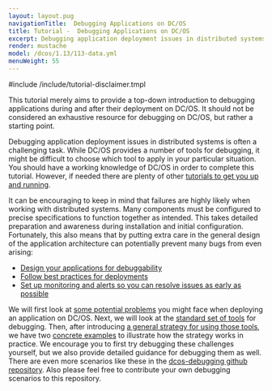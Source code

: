 ```yaml
---
layout: layout.pug
navigationTitle:  Debugging Applications on DC/OS
title: Tutorial -  Debugging Applications on DC/OS
excerpt: Debugging application deployment issues in distributed systems
render: mustache
model: /dcos/1.13/113-data.yml
menuWeight: 55
---
```


<!-- i. Support Disclaimer -->

#include /include/tutorial-disclaimer.tmpl

<!-- ii. Intro/Set Expectations for this Tutorial -->

This tutorial merely aims to provide a top-down introduction to debugging applications during and after their deployment on DC/OS. It should not be considered an exhaustive resource for debugging on DC/OS, but rather a starting point.

Debugging application deployment issues in distributed systems is often a challenging task. While DC/OS provides a number of tools for debugging, it might be difficult to choose which tool to apply in your particular situation. You should have a working knowledge of DC/OS in order to complete this tutorial. However, if needed there are plenty of other [tutorials to get you up and running](/latest/tutorials/).

It can be encouraging to keep in mind that failures are highly likely when working with distributed systems. Many components must be configured to precise specifications to function together as intended. This takes detailed  preparation and awareness during installation and initial configuration. Fortunately, this also means that by putting extra care in the general design of the application architecture can potentially prevent many bugs from even arising:

- [Design your applications for debuggability](https://schd.ws/hosted_files/mesosconeu17/a6/MesosCon%20EU%202017%20University%20Slides.pdf)
- [Follow best practices for deployments](https://mesosphere.com/blog/improving-your-deployments/)
- [Set up monitoring and alerts so you can resolve issues as early as possible](/1.13/cli/command-reference/dcos-node/dcos-node-diagnostics/)

We will first look at [some potential problems](/tutorials/dcos-debug/problems/) you might face when deploying an application on DC/OS. Next, we will look at the [standard set of tools](/tutorials/dcos-debug/tools/) for debugging. Then, after introducing [a general strategy for using those tools](/tutorials/dcos-debug/gen-strat/), we have two [concrete examples](/tutorials/dcos-debug/scenarios/) to illustrate how the strategy works in practice. We encourage you to first try debugging these challenges yourself, but we also provide detailed guidance for debugging them as well. There are even more scenarios like these in the [dcos-debugging github repository](https://github.com/dcos-labs/dcos-debugging/tree/master/1.10/). Also please feel free to contribute your own debugging scenarios to this repository.
